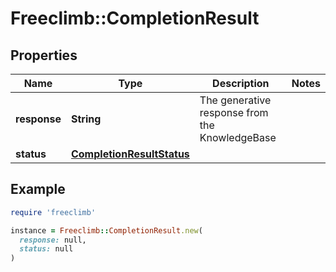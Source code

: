 # Freeclimb::CompletionResult

## Properties

| Name | Type | Description | Notes |
| ---- | ---- | ----------- | ----- |
| **response** | **String** | The generative response from the KnowledgeBase |  |
| **status** | [**CompletionResultStatus**](CompletionResultStatus.md) |  |  |

## Example

```ruby
require 'freeclimb'

instance = Freeclimb::CompletionResult.new(
  response: null,
  status: null
)
```


